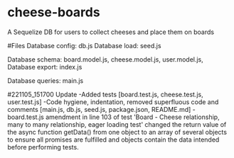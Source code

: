 # cheese-boards
A Sequelize DB for users to collect cheeses and place them on boards

#Files
Database config: db.js
Database load: seed.js

Database schema: board.model.js, cheese.model.js, user.model.js, Database export: index.js

Database queries: main.js


#221105_151700 Update
-Added tests [board.test.js, cheese.test.js, user.test.js]
-Code hygiene, indentation, removed superfluous code and comments [main.js, db.js, seed.js, package.json, README.md]
-board.test.js
    amendment in line 103 of test 'Board - Cheese relationship, many to many relationship, eager loading test'
    changed the return value of the async function getData() from one object to an array of several objects to ensure
    all promises are fulfilled and objects contain the data intended before performing tests.
 
 